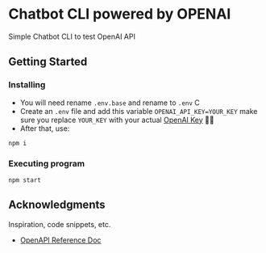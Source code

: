 # Chatbot CLI powered by OPENAI

Simple Chatbot CLI to test OpenAI API

## Getting Started

### Installing

* You will need rename `.env.base` and rename to `.env` C
* Create an `.env` file and add this variable `OPENAI_API_KEY=YOUR_KEY` make sure you replace `YOUR_KEY` with your actual [OpenAI Key](https://platform.openai.com/api-keys) 🤯🤯
* After that, use:
```
npm i
```

### Executing program

```
npm start
```
## Acknowledgments

Inspiration, code snippets, etc.
* [OpenAPI Reference Doc](https://platform.openai.com/docs/api-reference)
